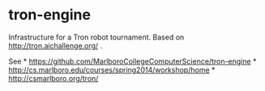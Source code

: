 tron-engine
===========

Infrastructure for a Tron robot tournament. Based on http://tron.aichallenge.org/ .

See 
    * https://github.com/MarlboroCollegeComputerScience/tron-engine
    * http://cs.marlboro.edu/courses/spring2014/workshop/home
    * http://csmarlboro.org/tron/

